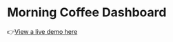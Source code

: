# Morning Coffee Dashboard

:point_right:[View a live demo here](https://giva16-dashboard.netlify.app/)
